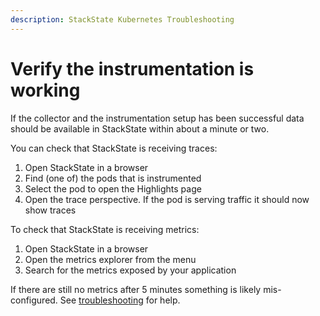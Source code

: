 ```yaml
---
description: StackState Kubernetes Troubleshooting
---
```


# Verify the instrumentation is working

If the collector and the instrumentation setup has been successful data should be available in StackState within about a minute or two. 

You can check that StackState is receiving traces:

1. Open StackState in a browser
2. Find (one of) the pods that is instrumented
3. Select the pod to open the Highlights page
4. Open the trace perspective. If the pod is serving traffic it should now show traces

To check that StackState is receiving metrics:

1. Open StackState in a browser
2. Open the metrics explorer from the menu
3. Search for the metrics exposed by your application

If there are still no metrics after 5 minutes something is likely mis-configured. See [troubleshooting](../troubleshooting.md) for help.